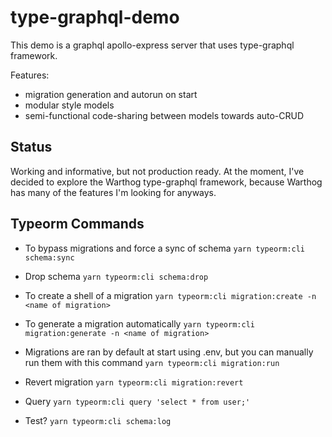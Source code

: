type-graphql-demo
=========

This demo is a graphql apollo-express server that uses type-graphql framework.

Features:
- migration generation and autorun on start
- modular style models
- semi-functional code-sharing between models towards auto-CRUD

Status
---
Working and informative, but not production ready. At the moment, I've decided to explore the Warthog type-graphql framework, because Warthog has many of the features I'm looking for anyways.

Typeorm Commands
---

- To bypass migrations and force a sync of schema
`yarn typeorm:cli schema:sync`

- Drop schema
`yarn typeorm:cli schema:drop`

- To create a shell of a migration
`yarn typeorm:cli migration:create -n <name of migration>`

- To generate a migration automatically
`yarn typeorm:cli migration:generate -n <name of migration>`

- Migrations are ran by default at start using .env, but you can manually run them with this command
`yarn typeorm:cli migration:run`

- Revert migration
`yarn typeorm:cli migration:revert`

- Query
`yarn typeorm:cli query 'select * from user;'`

- Test?
`yarn typeorm:cli schema:log`